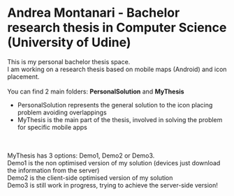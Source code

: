 # Andrea Montanari - Bachelor research thesis in Computer Science (University of Udine)
This is my personal bachelor thesis space.
<br>
I am working on a research thesis based on mobile maps (Android) and icon placement.
<br>
<br>
You can find 2 main folders: <b>PersonalSolution</b> and <b>MyThesis</b>
<ul>
<li>PersonalSolution represents the general solution to the icon placing problem avoiding overlappings
<li>MyThesis is the main part of the thesis, involved in solving the problem for specific mobile apps
</ul>
<br>
<br>
MyThesis has 3 options: Demo1, Demo2 or Demo3.
<br>
Demo1 is the non optimised version of my solution (devices just download the information from the server)
<br>
Demo2 is the client-side optimised version of my solution
<br>
Demo3 is still work in progress, trying to achieve the server-side version!







